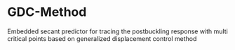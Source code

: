 # GDC-Method
Embedded secant predictor for tracing the postbuckling response with multi critical points based on generalized displacement control method
